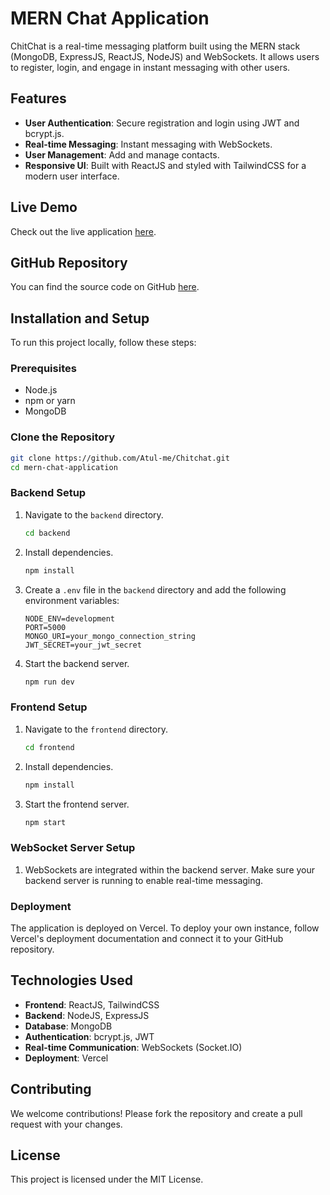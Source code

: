 
# MERN Chat Application

ChitChat is a real-time messaging platform built using the MERN stack (MongoDB, ExpressJS, ReactJS, NodeJS) and WebSockets. It allows users to register, login, and engage in instant messaging with other users.

## Features

- **User Authentication**: Secure registration and login using JWT and bcrypt.js.
- **Real-time Messaging**: Instant messaging with WebSockets.
- **User Management**: Add and manage contacts.
- **Responsive UI**: Built with ReactJS and styled with TailwindCSS for a modern user interface.

## Live Demo

Check out the live application [here](DEMO_LINK).

## GitHub Repository

You can find the source code on GitHub [here](https://github.com/Atul-me/Chitchat.git).

## Installation and Setup

To run this project locally, follow these steps:

### Prerequisites

- Node.js
- npm or yarn
- MongoDB

### Clone the Repository

```bash
git clone https://github.com/Atul-me/Chitchat.git
cd mern-chat-application
```

### Backend Setup

1. Navigate to the `backend` directory.

   ```bash
   cd backend
   ```

2. Install dependencies.

   ```bash
   npm install
   ```

3. Create a `.env` file in the `backend` directory and add the following environment variables:

   ```
   NODE_ENV=development
   PORT=5000
   MONGO_URI=your_mongo_connection_string
   JWT_SECRET=your_jwt_secret
   ```

4. Start the backend server.

   ```bash
   npm run dev
   ```

### Frontend Setup

1. Navigate to the `frontend` directory.

   ```bash
   cd frontend
   ```

2. Install dependencies.

   ```bash
   npm install
   ```

3. Start the frontend server.

   ```bash
   npm start
   ```

### WebSocket Server Setup

1. WebSockets are integrated within the backend server. Make sure your backend server is running to enable real-time messaging.

### Deployment

The application is deployed on Vercel. To deploy your own instance, follow Vercel's deployment documentation and connect it to your GitHub repository.

## Technologies Used

- **Frontend**: ReactJS, TailwindCSS
- **Backend**: NodeJS, ExpressJS
- **Database**: MongoDB
- **Authentication**: bcrypt.js, JWT
- **Real-time Communication**: WebSockets (Socket.IO)
- **Deployment**: Vercel

## Contributing

We welcome contributions! Please fork the repository and create a pull request with your changes.

## License

This project is licensed under the MIT License.
